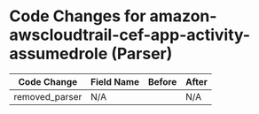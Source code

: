 # Code Changes for amazon-awscloudtrail-cef-app-activity-assumedrole (Parser)

| Code Change | Field Name | Before | After |
|-------------|------------|--------|-------|
| removed_parser | N/A |  | N/A |